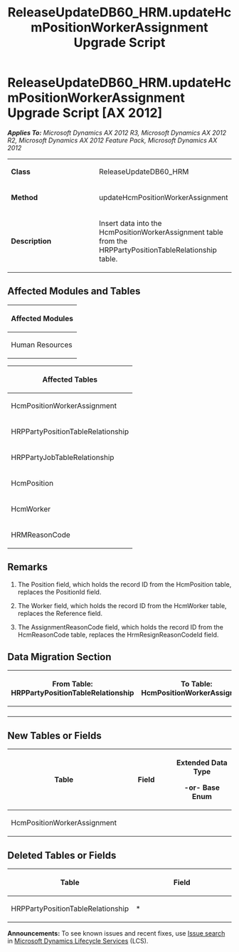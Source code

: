 ﻿---
title: ReleaseUpdateDB60_HRM.updateHcmPositionWorkerAssignment Upgrade Script
TOCTitle: ReleaseUpdateDB60_HRM.updateHcmPositionWorkerAssignment Upgrade Script
ms:assetid: 5efef7ed-2cde-05e2-97ac-e306f4902111
ms:mtpsurl: https://msdn.microsoft.com/en-us/library/JJ719020(v=AX.60)
ms:contentKeyID: 49708560
ms.date: 05/18/2015
mtps_version: v=AX.60
---

# ReleaseUpdateDB60\_HRM.updateHcmPositionWorkerAssignment Upgrade Script [AX 2012]


_**Applies To:** Microsoft Dynamics AX 2012 R3, Microsoft Dynamics AX 2012 R2, Microsoft Dynamics AX 2012 Feature Pack, Microsoft Dynamics AX 2012_

<table>
<colgroup>
<col style="width: 50%" />
<col style="width: 50%" />
</colgroup>
<tbody>
<tr class="odd">
<td><p><strong>Class</strong></p></td>
<td><p>ReleaseUpdateDB60_HRM</p></td>
</tr>
<tr class="even">
<td><p><strong>Method</strong></p></td>
<td><p>updateHcmPositionWorkerAssignment</p></td>
</tr>
<tr class="odd">
<td><p><strong>Description</strong></p></td>
<td><p>Insert data into the HcmPositionWorkerAssignment table from the HRPPartyPositionTableRelationship table.</p></td>
</tr>
</tbody>
</table>


## Affected Modules and Tables

<table>
<colgroup>
<col style="width: 100%" />
</colgroup>
<thead>
<tr class="header">
<th><p>Affected Modules</p></th>
</tr>
</thead>
<tbody>
<tr class="odd">
<td><p>Human Resources</p></td>
</tr>
</tbody>
</table>


<table>
<colgroup>
<col style="width: 100%" />
</colgroup>
<thead>
<tr class="header">
<th><p>Affected Tables</p></th>
</tr>
</thead>
<tbody>
<tr class="odd">
<td><p>HcmPositionWorkerAssignment</p></td>
</tr>
<tr class="even">
<td><p>HRPPartyPositionTableRelationship</p></td>
</tr>
<tr class="odd">
<td><p>HRPPartyJobTableRelationship</p></td>
</tr>
<tr class="even">
<td><p>HcmPosition</p></td>
</tr>
<tr class="odd">
<td><p>HcmWorker</p></td>
</tr>
<tr class="even">
<td><p>HRMReasonCode</p></td>
</tr>
</tbody>
</table>


## Remarks

1.  The Position field, which holds the record ID from the HcmPosition table, replaces the PositionId field.

2.  The Worker field, which holds the record ID from the HcmWorker table, replaces the Reference field.

3.  The AssignmentReasonCode field, which holds the record ID from the HcmReasonCode table, replaces the HrmResignReasonCodeId field.

## Data Migration Section

<table>
<colgroup>
<col style="width: 50%" />
<col style="width: 50%" />
</colgroup>
<thead>
<tr class="header">
<th><p>From Table: HRPPartyPositionTableRelationship</p></th>
<th><p>To Table: HcmPositionWorkerAssignment</p></th>
</tr>
</thead>
<tbody>
<tr class="odd">
<td><p></p></td>
<td><p></p></td>
</tr>
</tbody>
</table>


## New Tables or Fields

<table>
<colgroup>
<col style="width: 33%" />
<col style="width: 33%" />
<col style="width: 33%" />
</colgroup>
<thead>
<tr class="header">
<th><p>Table</p></th>
<th><p>Field</p></th>
<th><p>Extended Data Type</p>
<p>-or- Base Enum</p></th>
</tr>
</thead>
<tbody>
<tr class="odd">
<td><p>HcmPositionWorkerAssignment</p></td>
<td><p></p></td>
<td><p></p></td>
</tr>
</tbody>
</table>


## Deleted Tables or Fields

<table>
<colgroup>
<col style="width: 50%" />
<col style="width: 50%" />
</colgroup>
<thead>
<tr class="header">
<th><p>Table</p></th>
<th><p>Field</p></th>
</tr>
</thead>
<tbody>
<tr class="odd">
<td><p>HRPPartyPositionTableRelationship</p></td>
<td><p>*</p></td>
</tr>
</tbody>
</table>

  
**Announcements:** To see known issues and recent fixes, use [Issue search](http://go.microsoft.com/fwlink/?linkid=389258) in [Microsoft Dynamics Lifecycle Services](http://go.microsoft.com/fwlink/?linkid=306505) (LCS).


